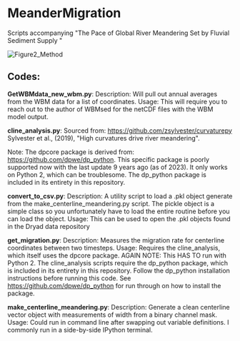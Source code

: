 # MeanderMigration
Scripts accompanying "The Pace of Global River Meandering Set by Fluvial Sediment Supply "

![Figure2_Method](https://github.com/evan-greenbrg/MeanderMigration/assets/37386365/96913387-db42-4a45-bb4c-3445975aca52)

## Codes:

**GetWBMdata_new_wbm.py**: 
Description: Will pull out annual averages from the WBM data for a list of coordinates.
Usage: This will require you to reach out to the author of WBMsed for the netCDF files with the WBM model output.

**cline_analysis.py**:
Sourced from: https://github.com/zsylvester/curvaturepy
Sylvester et al., (2019), "High curvatures drive river meandering".

Note: The dpcore package is derived from: https://github.com/dpwe/dp_python. This specific package is poorly supported now with the last update 9 years ago (as of 2023).
      It only works on Python 2, which can be troublesome. The dp_python package is included in its entirety in this repository.

**convert_to_csv.py**:
Description: A utility script to load a .pkl object generate from the make_centerline_meandering.py script. 
             The pickle object is a simple class so you unfortunately have to load the entire routine before you can load the object.
Usage: This can be used to open the .pkl objects found in the Dryad data repository

**get_migration.py**:
Description: Measures the migration rate for centerline coordinates between
             two timesteps.
Usage: Requires the cline_analysis, which itself uses the dpcore package. AGAIN NOTE: This HAS TO run with Python 2. 
       The cline_analysis scripts require the dp_python package, which is included in its entirety in this repository.
       Follow the dp_python installation instructions before running this code. See https://github.com/dpwe/dp_python for run through on how to install the package.

**make_centerline_meandering.py**:
Description: Generate a clean centerline vector object with measurements of width
             from a binary channel mask.
Usage: Could run in command line after swapping out variable definitions. I 
       commonly run in a side-by-side IPython terminal.


